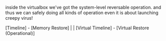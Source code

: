 inside the virtualbox we've got the system-level reversable operation.
and thus we can safely doing all kinds of operation even it is about launching creepy virus!

[Timeline] - [Memory Restore]
    |                  |
[Virtual Timeline] - [Virtual Restore (Operational)]
